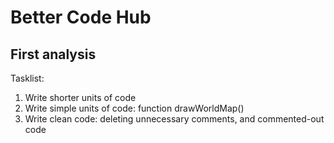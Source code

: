 # Better Code Hub

## First analysis

Tasklist:
1. Write shorter units of code
2. Write simple units of code: function drawWorldMap()
3. Write clean code: deleting unnecessary comments, and commented-out code


